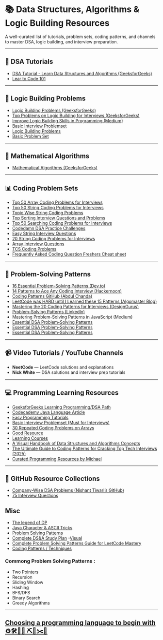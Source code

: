 # 📚 Data Structures, Algorithms & Logic Building Resources

A well-curated list of tutorials, problem sets, coding patterns, and channels to master DSA, logic building, and interview preparation.

---

## 📖 DSA Tutorials

- [DSA Tutorial - Learn Data Structures and Algorithms (GeeksforGeeks)](https://www.geeksforgeeks.org/dsa-tutorial-learn-data-structures-and-algorithms/)
- [Lear to Code 101](https://github.com/swap72/72Laboratories/blob/main/Curated_Plan/Sharpen%20your%20coding%20logic.pdf)  

---

## 🧠 Logic Building Problems
- [Logic Building Problems (GeeksforGeeks)](https://www.geeksforgeeks.org/logic-building-problems/)
- [Top Problems on Logic Building for Interviews (GeeksforGeeks)](https://www.geeksforgeeks.org/top-problems-on-logic-building-problems-for-interviews/)
- [Improve Logic Building Skills in Programming (Medium)](https://medium.com/javarevisited/steal-these-9-hacks-to-improve-logic-building-skills-in-programming-8e880eaedd83)
- [Basic Interview Problemset](https://swap72.github.io/72Laboratories/Curated_Plan/basic_interview_problemset)
- [Logic Building Problems](https://swap72.github.io/72Laboratories/Curated_Plan/Logic_building_problems)
- [Basic Problem Set](https://swap72.github.io/72Laboratories/Curated_Plan/Basic_Problem_Set)  
  
---

## 🔢 Mathematical Algorithms

- [Mathematical Algorithms (GeeksforGeeks)](https://www.geeksforgeeks.org/mathematical-algorithms/)

---

## 📊 Coding Problem Sets

- [Top 50 Array Coding Problems for Interviews](https://www.geeksforgeeks.org/top-50-array-coding-problems-for-interviews/)
- [Top 50 String Coding Problems for Interviews](https://www.geeksforgeeks.org/top-50-string-coding-problems-for-interviews/)
- [Topic Wise String Coding Problems](https://www.geeksforgeeks.org/string-problems-topicwise/)
- [Top Sorting Interview Questions and Problems](https://www.geeksforgeeks.org/top-sorting-interview-questions-and-problems/)
- [Top 50 Searching Coding Problems for Interviews](https://www.geeksforgeeks.org/top-50-searching-coding-problems-for-interviews/)
- [Codedamn DSA Practice Challenges](https://codedamn.com/challenge/dsa-practice#challenges)
- [Easy String Interview Questions](https://algodaily.com/sections/easy-strings-interview-questions)  
- [20 String Coding Problems for Interviews](https://dev.to/javinpaul/top-20-string-coding-problems-from-programming-job-interviews-493m)  
- [Array Interview Questions](https://igotanoffer.com/blogs/tech/array-interview-questions)
- [TCS Coding Problems](https://takeuforward.org/interviews/tcs-nqt-coding-sheet-tcs-coding-questions/)
- [Frequently Asked Coding Question Freshers Cheat sheet](https://swap72.github.io/72Laboratories/Curated_Plan/freshers_cheatsheet)  

---

## 📏 Problem-Solving Patterns

- [16 Essential Problem-Solving Patterns (Dev.to)](https://dev.to/saurabhkurve/16-essential-problem-solving-patterns-31p2)
- [14 Patterns to Ace Any Coding Interview (Hackernoon)](https://hackernoon.com/14-patterns-to-ace-any-coding-interview-question-c5bb3357f6ed)
- [Coding Patterns GitHub (Abdul Chanda)](https://github.com/Chanda-Abdul/Several-Coding-Patterns-for-Solving-Data-Structures-and-Algorithms-Problems-during-Interviews)
- [LeetCode was HARD until I Learned these 15 Patterns (Algomaster Blog)](https://blog.algomaster.io/p/15-leetcode-patterns)
- [Mastering the 20 Coding Patterns for Interviews (DesignGurus)](https://www.designgurus.io/blog/grokking-the-coding-interview-patterns)
- [Problem-Solving Patterns (LinkedIn)](https://www.linkedin.com/pulse/patterns-problem-solving-ankur-agrawal/)
- [Mastering Problem-Solving Patterns in JavaScript (Medium)](https://medium.com/@ndmangrule/mastering-problem-solving-patterns-in-javascript-20-essential-coding-patterns-part-1-580a00d09d24)
- [Essential DSA Problem-Solving Patterns](https://swap72.github.io/72Laboratories/Curated_Plan/Essential_DSA_Problem-Solving_Patterns)   
- [Essential DSA Problem-Solving Patterns](https://swap72.github.io/72Laboratories/Curated_Plan/Essential_Problem_Solving_Patterns)   
- [Essential DSA Problem-Solving Patterns](https://swap72.github.io/72Laboratories/Curated_Plan/Problem_Solving_Patterns)   

---

## 📹 Video Tutorials / YouTube Channels

- **NeetCode** — LeetCode solutions and explanations
- **Nick White** — DSA solutions and interview prep tutorials

---

## 💻 Programming Learning Resources

- [GeeksforGeeks Learning Programming/DSA Path](https://www.geeksforgeeks.org/dsa-tutorial-learn-data-structures-and-algorithms/)
- [Codecademy Java Language Article](https://www.codecademy.com/articles/language/java)
- [Easy Programming Tutorials](https://www.easyprogramming.in/Tutorial)
- [Basic Interview Problemset (Must for Interviews)](https://swap72.github.io/72Laboratories/Curated_Plan/basic_interview_problemset)
- [30 Repeated Coding Problems on Arrays](https://swap72.github.io/72Laboratories/Curated_Plan/30_Repeated_Coding_Problems_on_Arrays)
- [Good Resource](https://www.techinterviewhandbook.org/algorithms/math/)
- [Learning Courses](https://www.educative.io/)
- [A Visual Handbook of Data Structures and Algorithms Concepts](https://www.freecodecamp.org/news/leetcode-dsa-concepts-handbook/)
- [The Ultimate Guide to Coding Patterns for Cracking Top Tech Interviews (2025)](https://www.freecodecamp.org/news/leetcode-dsa-concepts-handbook/)
- [Curated Programming Resources by Michael](https://github.com/Michael0x2a/curated-programming-resources)   

---


## 📒 GitHub Resource Collections

- [Company-Wise DSA Problems (Nishant Tiwari’s GitHub)](https://github.com/nishant-Tiwari24/company-wise-dsa/blob/main/logic-building.md)
- [75 Interview Questions](https://github.com/swap72/72Laboratories/blob/main/Curated_Plan/75%20LeetCode%20Questions%20for%20Interviews.pdf)

## Misc
- [The legend of DP](https://swap72.github.io/72Laboratories/res/dp)
- [Java Character & ASCII Tricks](https://swap72.github.io/72Laboratories/res/ASCII_Tricks)
- [Problem Solving Patterns](https://raw.githubusercontent.com/swap72/72Laboratories/refs/heads/main/res/IMG_20250729_020053_955.jpg)
- [Complete DS&A Study Plan](https://swap72.github.io/72Laboratories/Curated_Plan/DSA_study_plan)
  -[Visual](https://raw.githubusercontent.com/swap72/72Laboratories/refs/heads/main/Curated_Plan/846b5b86cd3a.png) 
- [Complete Problem Solving Patterns Guide for LeetCode Mastery](https://swap72.github.io/72Laboratories/Curated_Plan/patterns_for_leetcode)
- [Coding Patterns / Techniques](https://swap72.github.io/72Laboratories/res/instagram_coding_knowledge/coding_patterns)
  
### Commong Problem Solving Patterns :
  - Two Pointers
  - Recursion
  - Sliding Window
  - Hashing
  - BFS/DFS
  - Binary Search
  - Greedy Algorithms

  

---

## [Choosing a programming language to begin with ⚙️🛠️🔧🧰 ⛏️🔨✂️🔪](https://swap72.github.io/72Laboratories/Curated_Plan/decision)
